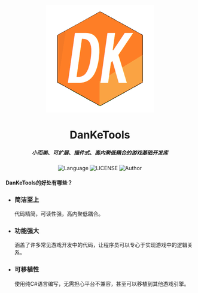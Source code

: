 <center><img src="./favicon.png"></center>

<center><h1>DanKeTools</h1></center>

<center><h5>小而美、可扩展、插件式、高内聚低耦合的游戏基础开发库</h5></center>

<p align="center"><img src="https://img.shields.io/badge/Language-Csharp-C#" alt="Language" title="" /> <img src="https://img.shields.io/badge/LICENSE-MIT-yellow" alt="LICENSE" title="" /> <img src="https://img.shields.io/badge/Author-DanKe-blue" alt="Author" title="" /></p>

#### DanKeTools的好处有哪些？

- ### 简洁至上

  代码精简，可读性强，高内聚低耦合。

- ### 功能强大

  涵盖了许多常见游戏开发中的代码，让程序员可以专心于实现游戏中的逻辑关系。

- ### 可移植性

  使用纯C#语言编写，无需担心平台不兼容，甚至可以移植到其他游戏引擎。





